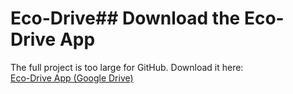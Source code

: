 # Eco-Drive## Download the Eco-Drive App  
The full project is too large for GitHub. Download it here:  
[Eco-Drive App (Google Drive)](https://drive.google.com/file/d/1hHFkx2f_Tcw4yYaG6c2bQQQ2zYJmLMWB/view?usp=drive_link)  
